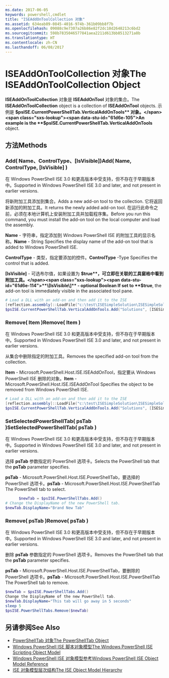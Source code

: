 ```yaml
---
ms.date: 2017-06-05
keywords: powershell,cmdlet
title: "ISEAddOnToolCollection 对象"
ms.assetid: 634eab89-0845-4016-974b-361b09bb8f7b
ms.openlocfilehash: 09088c9e7307a26b86e82f2dc10d2648213c6bd2
ms.sourcegitcommit: 598b7835046577841aea2211d613bb8513271a8b
ms.translationtype: HT
ms.contentlocale: zh-CN
ms.lasthandoff: 06/08/2017
---
```

# <a name="the-iseaddontoolcollection-object"></a><span data-ttu-id="61d6e-103">ISEAddOnToolCollection 对象</span><span class="sxs-lookup"><span data-stu-id="61d6e-103">The ISEAddOnToolCollection Object</span></span>
  <span data-ttu-id="61d6e-104">**ISEAddOnToolCollection** 对象是 **ISEAddOnTool** 对象的集合。</span><span class="sxs-lookup"><span data-stu-id="61d6e-104">The **ISEAddOnToolCollection** object is a collection of **ISEAddOnTool** objects.</span></span> <span data-ttu-id="61d6e-105">示例是 **$psISE.CurrentPowerShellTab.VerticalAddOnTools** 对象。</span><span class="sxs-lookup"><span data-stu-id="61d6e-105">An example is the **$psISE.CurrentPowerShellTab.VerticalAddOnTools** object.</span></span>

## <a name="methods"></a><span data-ttu-id="61d6e-106">方法</span><span class="sxs-lookup"><span data-stu-id="61d6e-106">Methods</span></span>

### <a name="add-name-controltype-isvisible-"></a><span data-ttu-id="61d6e-107">Add\( Name、ControlType、\[IsVisible\]\)</span><span class="sxs-lookup"><span data-stu-id="61d6e-107">Add\( Name, ControlType, \[IsVisible\] \)</span></span>
  <span data-ttu-id="61d6e-108">在 Windows PowerShell ISE 3.0 和更高版本中受支持，但不存在于早期版本中。</span><span class="sxs-lookup"><span data-stu-id="61d6e-108">Supported in Windows PowerShell ISE 3.0 and later, and not present in earlier versions.</span></span> 

 <span data-ttu-id="61d6e-109">将新附加工具添加到集合。</span><span class="sxs-lookup"><span data-stu-id="61d6e-109">Adds a new add-on tool to the collection.</span></span> <span data-ttu-id="61d6e-110">它将返回新添加的附加工具。</span><span class="sxs-lookup"><span data-stu-id="61d6e-110">It returns the newly added add-on tool.</span></span> <span data-ttu-id="61d6e-111">在运行此命令之前，必须在本地计算机上安装附加工具并加载程序集。</span><span class="sxs-lookup"><span data-stu-id="61d6e-111">Before you run this command, you must install the add-on tool on the local computer and load the assembly.</span></span>

 <span data-ttu-id="61d6e-112">**Name** - 字符串，指定添加到 Windows PowerShell ISE 的附加工具的显示名称。</span><span class="sxs-lookup"><span data-stu-id="61d6e-112">**Name** - String Specifies the display name of the add-on tool that is added to Windows PowerShell ISE.</span></span>

 <span data-ttu-id="61d6e-113">**ControlType** - 类型，指定要添加的控件。</span><span class="sxs-lookup"><span data-stu-id="61d6e-113">**ControlType** -Type Specifies the control that is added.</span></span>

 <span data-ttu-id="61d6e-114">**\[IsVisible\]** - 可选布尔值，如果设置为 **$true**，可立即在关联的工具窗格中看到附加工具。</span><span class="sxs-lookup"><span data-stu-id="61d6e-114">**\[IsVisible\]** - optional Boolean If set to **$true**, the add-on tool is immediately visible in the associated tool pane.</span></span>

```PowerShell
# Load a DLL with an add-on and then add it to the ISE
[reflection.assembly]::LoadFile("c:\test\ISESimpleSolution\ISESimpleSolution.dll")
$psISE.CurrentPowerShellTab.VerticalAddOnTools.Add("Solutions", [ISESimpleSolution.Solution], $true)
```

### <a name="remove-item-"></a><span data-ttu-id="61d6e-115">Remove\( Item \)</span><span class="sxs-lookup"><span data-stu-id="61d6e-115">Remove\( Item \)</span></span>
  <span data-ttu-id="61d6e-116">在 Windows PowerShell ISE 3.0 和更高版本中受支持，但不存在于早期版本中。</span><span class="sxs-lookup"><span data-stu-id="61d6e-116">Supported in Windows PowerShell ISE 3.0 and later, and not present in earlier versions.</span></span> 

 <span data-ttu-id="61d6e-117">从集合中删除指定的附加工具。</span><span class="sxs-lookup"><span data-stu-id="61d6e-117">Removes the specified add-on tool from the collection.</span></span>

 <span data-ttu-id="61d6e-118">**Item** - Microsoft.PowerShell.Host.ISE.ISEAddOnTool，指定要从 Windows PowerShell ISE 删除的对象。</span><span class="sxs-lookup"><span data-stu-id="61d6e-118">**Item** - Microsoft.PowerShell.Host.ISE.ISEAddOnTool Specifies the object to be removed from Windows PowerShell ISE.</span></span>

```PowerShell
# Load a DLL with an add-on and then add it to the ISE
[reflection.assembly]::LoadFile("c:\test\ISESimpleSolution\ISESimpleSolution.dll")
$psISE.CurrentPowerShellTab.VerticalAddOnTools.Add("Solutions", [ISESimpleSolution.Solution], $true)
```

### <a name="setselectedpowershelltab-pstab-"></a><span data-ttu-id="61d6e-119">SetSelectedPowerShellTab\( psTab \)</span><span class="sxs-lookup"><span data-stu-id="61d6e-119">SetSelectedPowerShellTab\( psTab \)</span></span>
  <span data-ttu-id="61d6e-120">在 Windows PowerShell ISE 3.0 和更高版本中受支持，但不存在于早期版本中。</span><span class="sxs-lookup"><span data-stu-id="61d6e-120">Supported in Windows PowerShell ISE 3.0 and later, and not present in earlier versions.</span></span> 

 <span data-ttu-id="61d6e-121">选择 **psTab** 参数指定的 PowerShell 选项卡。</span><span class="sxs-lookup"><span data-stu-id="61d6e-121">Selects the PowerShell tab that the **psTab** parameter specifies.</span></span>

 <span data-ttu-id="61d6e-122">**psTab** - Microsoft.PowerShell.Host.ISE.PowerShellTab，要选择的 PowerShell 选项卡。</span><span class="sxs-lookup"><span data-stu-id="61d6e-122">**psTab** - Microsoft.PowerShell.Host.ISE.PowerShellTab The PowerShell tab to select.</span></span>

```PowerShell
      $newTab = $psISE.PowerShellTabs.Add()
# Change the DisplayName of the new PowerShell tab. 
$newTab.DisplayName="Brand New Tab"
```

### <a name="remove-pstab-"></a><span data-ttu-id="61d6e-123">Remove\( psTab \)</span><span class="sxs-lookup"><span data-stu-id="61d6e-123">Remove\( psTab \)</span></span>
  <span data-ttu-id="61d6e-124">在 Windows PowerShell ISE 3.0 和更高版本中受支持，但不存在于早期版本中。</span><span class="sxs-lookup"><span data-stu-id="61d6e-124">Supported in Windows PowerShell ISE 3.0 and later, and not present in earlier versions.</span></span> 

 <span data-ttu-id="61d6e-125">删除 **psTab** 参数指定的 PowerShell 选项卡。</span><span class="sxs-lookup"><span data-stu-id="61d6e-125">Removes the PowerShell tab that the **psTab** parameter specifies.</span></span>

 <span data-ttu-id="61d6e-126">**psTab** - Microsoft.PowerShell.Host.ISE.PowerShellTab，要删除的 PowerShell 选项卡。</span><span class="sxs-lookup"><span data-stu-id="61d6e-126">**psTab** - Microsoft.PowerShell.Host.ISE.PowerShellTab The PowerShell tab to remove.</span></span>

```PowerShell
$newTab = $psISE.PowerShellTabs.Add()
Change the DisplayName of the new PowerShell tab. 
$newTab.DisplayName="This tab will go away in 5 seconds" 
sleep 5 
$psISE.PowerShellTabs.Remove($newTab)
```

## <a name="see-also"></a><span data-ttu-id="61d6e-127">另请参阅</span><span class="sxs-lookup"><span data-stu-id="61d6e-127">See Also</span></span>
- [<span data-ttu-id="61d6e-128">PowerShellTab 对象</span><span class="sxs-lookup"><span data-stu-id="61d6e-128">The PowerShellTab Object</span></span>](The-PowerShellTab-Object.md) 
- [<span data-ttu-id="61d6e-129">Windows PowerShell ISE 脚本对象模型</span><span class="sxs-lookup"><span data-stu-id="61d6e-129">The Windows PowerShell ISE Scripting Object Model</span></span>](The-Windows-PowerShell-ISE-Scripting-Object-Model.md) 
- [<span data-ttu-id="61d6e-130">Windows PowerShell ISE 对象模型参考</span><span class="sxs-lookup"><span data-stu-id="61d6e-130">Windows PowerShell ISE Object Model Reference</span></span>](Windows-PowerShell-ISE-Object-Model-Reference.md) 
- [<span data-ttu-id="61d6e-131">ISE 对象模型层次结构</span><span class="sxs-lookup"><span data-stu-id="61d6e-131">The ISE Object Model Hierarchy</span></span>](The-ISE-Object-Model-Hierarchy.md)

  

